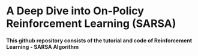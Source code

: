 # A Deep Dive into On-Policy Reinforcement Learning (SARSA)
#### This github repository consists of the tutorial and code of Reinforcement Learning - SARSA Algorithm
